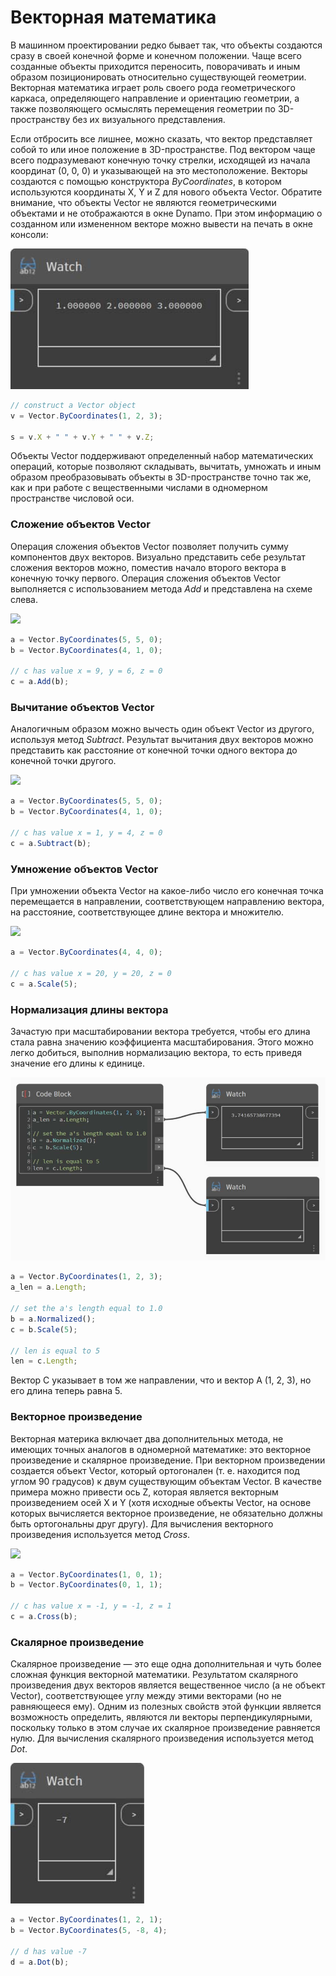 # Векторная математика

В машинном проектировании редко бывает так, что объекты создаются сразу в своей конечной форме и конечном положении. Чаще всего созданные объекты приходится переносить, поворачивать и иным образом позиционировать относительно существующей геометрии. Векторная математика играет роль своего рода геометрического каркаса, определяющего направление и ориентацию геометрии, а также позволяющего осмыслять перемещения геометрии по 3D-пространству без их визуального представления.

Если отбросить все лишнее, можно сказать, что вектор представляет собой то или иное положение в 3D-пространстве. Под вектором чаще всего подразумевают конечную точку стрелки, исходящей из начала координат (0, 0, 0) и указывающей на это местоположение. Векторы создаются с помощью конструктора _ByCoordinates_, в котором используются координаты X, Y и Z для нового объекта Vector. Обратите внимание, что объекты Vector не являются геометрическими объектами и не отображаются в окне Dynamo. При этом информацию о созданном или измененном векторе можно вывести на печать в окне консоли:

![](<../images/8-2/3/vector math 01.jpg>)

```js
// construct a Vector object
v = Vector.ByCoordinates(1, 2, 3);

s = v.X + " " + v.Y + " " + v.Z;
```

Объекты Vector поддерживают определенный набор математических операций, которые позволяют складывать, вычитать, умножать и иным образом преобразовывать объекты в 3D-пространстве точно так же, как и при работе с вещественными числами в одномерном пространстве числовой оси.

### Сложение объектов Vector

Операция сложения объектов Vector позволяет получить сумму компонентов двух векторов. Визуально представить себе результат сложения векторов можно, поместив начало второго вектора в конечную точку первого. Операция сложения объектов Vector выполняется с использованием метода _Add_ и представлена на схеме слева.

![](../images/8-2/3/VectorMath\_02.png)

```js
a = Vector.ByCoordinates(5, 5, 0);
b = Vector.ByCoordinates(4, 1, 0);

// c has value x = 9, y = 6, z = 0
c = a.Add(b);
```

### Вычитание объектов Vector

Аналогичным образом можно вычесть один объект Vector из другого, используя метод _Subtract_. Результат вычитания двух векторов можно представить как расстояние от конечной точки одного вектора до конечной точки другого.

![](../images/8-2/3/VectorMath\_03.png)

```js
a = Vector.ByCoordinates(5, 5, 0);
b = Vector.ByCoordinates(4, 1, 0);

// c has value x = 1, y = 4, z = 0
c = a.Subtract(b);
```

### Умножение объектов Vector

При умножении объекта Vector на какое-либо число его конечная точка перемещается в направлении, соответствующем направлению вектора, на расстояние, соответствующее длине вектора и множителю.

![](../images/8-2/3/VectorMath\_04.png)

```js
a = Vector.ByCoordinates(4, 4, 0);

// c has value x = 20, y = 20, z = 0
c = a.Scale(5);
```

### Нормализация длины вектора

Зачастую при масштабировании вектора требуется, чтобы его длина стала равна значению коэффициента масштабирования. Этого можно легко добиться, выполнив нормализацию вектора, то есть приведя значение его длины к единице.

![](<../images/8-2/3/vector math 05.jpg>)

```js
a = Vector.ByCoordinates(1, 2, 3);
a_len = a.Length;

// set the a's length equal to 1.0
b = a.Normalized();
c = b.Scale(5);

// len is equal to 5
len = c.Length;
```

Вектор С указывает в том же направлении, что и вектор А (1, 2, 3), но его длина теперь равна 5.

### Векторное произведение

Векторная материка включает два дополнительных метода, не имеющих точных аналогов в одномерной математике: это векторное произведение и скалярное произведение. При векторном произведении создается объект Vector, который ортогонален (т. е. находится под углом 90 градусов) к двум существующим объектам Vector. В качестве примера можно привести ось Z, которая является векторным произведением осей X и Y (хотя исходные объекты Vector, на основе которых вычисляется векторное произведение, не обязательно должны быть ортогональны друг другу). Для вычисления векторного произведения используется метод _Cross_.

![](../images/8-2/3/VectorMath\_06.png)

```js
a = Vector.ByCoordinates(1, 0, 1);
b = Vector.ByCoordinates(0, 1, 1);

// c has value x = -1, y = -1, z = 1
c = a.Cross(b);
```

### Скалярное произведение

Скалярное произведение — это еще одна дополнительная и чуть более сложная функция векторной математики. Результатом скалярного произведения двух векторов является вещественное число (а не объект Vector), соответствующее углу между этими векторами (но не равняющееся ему). Одним из полезных свойств этой функции является возможность определить, являются ли векторы перпендикулярными, поскольку только в этом случае их скалярное произведение равняется нулю. Для вычисления скалярного произведения используется метод _Dot_.

![](<../images/8-2/3/vector math 07.jpg>)

```js
a = Vector.ByCoordinates(1, 2, 1);
b = Vector.ByCoordinates(5, -8, 4);

// d has value -7
d = a.Dot(b);
```
